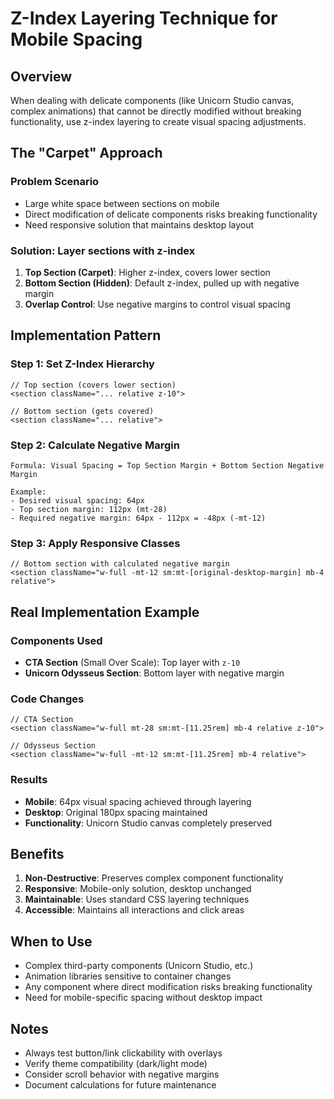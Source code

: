 # Z-Index Layering Technique for Mobile Spacing

## Overview
When dealing with delicate components (like Unicorn Studio canvas, complex animations) that cannot be directly modified without breaking functionality, use z-index layering to create visual spacing adjustments.

## The "Carpet" Approach

### Problem Scenario
- Large white space between sections on mobile
- Direct modification of delicate components risks breaking functionality
- Need responsive solution that maintains desktop layout

### Solution: Layer sections with z-index
1. **Top Section (Carpet)**: Higher z-index, covers lower section
2. **Bottom Section (Hidden)**: Default z-index, pulled up with negative margin
3. **Overlap Control**: Use negative margins to control visual spacing

## Implementation Pattern

### Step 1: Set Z-Index Hierarchy
```tsx
// Top section (covers lower section)
<section className="... relative z-10">

// Bottom section (gets covered)
<section className="... relative">
```

### Step 2: Calculate Negative Margin
```
Formula: Visual Spacing = Top Section Margin + Bottom Section Negative Margin

Example:
- Desired visual spacing: 64px
- Top section margin: 112px (mt-28)
- Required negative margin: 64px - 112px = -48px (-mt-12)
```

### Step 3: Apply Responsive Classes
```tsx
// Bottom section with calculated negative margin
<section className="w-full -mt-12 sm:mt-[original-desktop-margin] mb-4 relative">
```

## Real Implementation Example

### Components Used
- **CTA Section** (Small Over Scale): Top layer with `z-10`
- **Unicorn Odysseus Section**: Bottom layer with negative margin

### Code Changes
```tsx
// CTA Section
<section className="w-full mt-28 sm:mt-[11.25rem] mb-4 relative z-10">

// Odysseus Section  
<section className="w-full -mt-12 sm:mt-[11.25rem] mb-4 relative">
```

### Results
- **Mobile**: 64px visual spacing achieved through layering
- **Desktop**: Original 180px spacing maintained
- **Functionality**: Unicorn Studio canvas completely preserved

## Benefits
1. **Non-Destructive**: Preserves complex component functionality
2. **Responsive**: Mobile-only solution, desktop unchanged  
3. **Maintainable**: Uses standard CSS layering techniques
4. **Accessible**: Maintains all interactions and click areas

## When to Use
- Complex third-party components (Unicorn Studio, etc.)
- Animation libraries sensitive to container changes
- Any component where direct modification risks breaking functionality
- Need for mobile-specific spacing without desktop impact

## Notes
- Always test button/link clickability with overlays
- Verify theme compatibility (dark/light mode)
- Consider scroll behavior with negative margins
- Document calculations for future maintenance